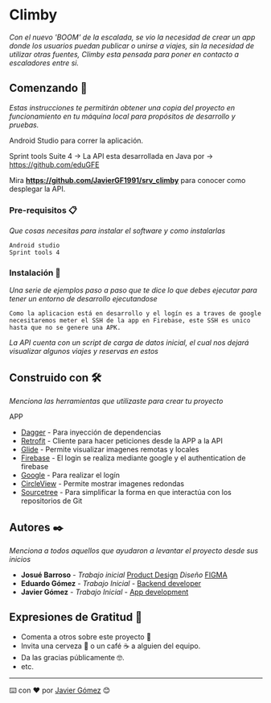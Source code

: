 # Climby

_Con el nuevo 'BOOM' de la escalada, se vio la necesidad de crear un app donde los usuarios puedan publicar o unirse a viajes, sin la necesidad de utilizar otras fuentes, Climby esta pensada para poner en contacto a escaladores entre si._

## Comenzando 🚀

_Estas instrucciones te permitirán obtener una copia del proyecto en funcionamiento en tu máquina local para propósitos de desarrollo y pruebas._

Android Studio para correr la aplicación.

Sprint tools Suite 4 -> La API esta desarrollada en Java por -> https://github.com/eduGFE

Mira **https://github.com/JavierGF1991/srv_climby** para conocer como desplegar la API.

### Pre-requisitos 📋

_Que cosas necesitas para instalar el software y como instalarlas_

```
Android studio 
Sprint tools 4
```

### Instalación 🔧

_Una serie de ejemplos paso a paso que te dice lo que debes ejecutar para tener un entorno de desarrollo ejecutandose_

```
Como la aplicacion está en desarrollo y el logín es a traves de google necesitaremos meter el SSH de la app en Firebase, este SSH es unico hasta que no se genere una APK.
```

_La API cuenta con un script de carga de datos inicial, el cual nos dejará visualizar algunos viajes y reservas en estos_
<!---
## Ejecutando las pruebas ⚙️

_Faltan por implementar_

### Analice las pruebas end-to-end 🔩

_Faltan por implementar_

```
Faltan por implementar
```

### Y las pruebas de estilo de codificación ⌨️

_Faltan por implementar_

```
Faltan por implementar
```

## Despliegue 📦

_Faltan por implementar_
-->
## Construido con 🛠️

_Menciona las herramientas que utilizaste para crear tu proyecto_

APP
* [Dagger](https://dagger.dev/) - Para inyección de dependencias
* [Retrofit](https://square.github.io/retrofit/) - Cliente para hacer peticiones desde la APP a la API 
* [Glide](https://www.glideapps.com/) - Permite visualizar imagenes remotas y locales
* [Firebase](https://firebase.google.com/) - El login se realiza mediante google y el authentication de firebase
* [Google](https://google.com/) - Para realizar el logín
* [CircleView](https://github.com/hdodenhof/CircleImageView) - Permite mostrar imagenes redondas
* [Sourcetree](https://www.sourcetreeapp.com/) - Para simplificar la forma en que interactúa con los repositorios de Git

<!---
## Contribuyendo 🖇️

Por favor lee el [CONTRIBUTING.md](https://gist.github.com/villanuevand/xxxxxx) para detalles de nuestro código de conducta, y el proceso para enviarnos pull requests.

## Wiki 📖

Puedes encontrar mucho más de cómo utilizar este proyecto en nuestra [Wiki](https://github.com/tu/proyecto/wiki)

## Versionado 📌

Usamos [SemVer](http://semver.org/) para el versionado. Para todas las versiones disponibles, mira los [tags en este repositorio](https://github.com/tu/proyecto/tags).
-->
## Autores ✒️

_Menciona a todos aquellos que ayudaron a levantar el proyecto desde sus inicios_

* **Josué Barroso** - *Trabajo inicial* [Product Design](https://www.linkedin.com/in/josuebarroso/) *Diseño* [FIGMA](https://www.figma.com/embed?embed_host=share&url=https%3A%2F%2Fwww.figma.com%2Ffile%2Fy3N0qgI9mwGtRF9SUYRgHp%2FClimby%3Fnode-id%3D121%253A479)
* **Eduardo Gómez** - *Trabajo Inicial* - [Backend developer](https://www.linkedin.com/search/results/all/?keywords=eduardo%20g%C3%B3mez%20fern%C3%A1ndez&origin=RICH_QUERY_SUGGESTION&position=7&searchId=fc66a446-a93d-4d25-a3bd-46a9e8b7e6cd&sid=w%40J)
* **Javier Gómez** - *Trabajo Inicial* - [App development](https://www.linkedin.com/in/javierg%C3%B3mezfern%C3%A1ndez/)

<!---
## Licencia 📄

Este proyecto está bajo la Licencia (Tu Licencia) - mira el archivo [LICENSE.md](LICENSE.md) para detalles
-->


## Expresiones de Gratitud 🎁

* Comenta a otros sobre este proyecto 📢
* Invita una cerveza 🍺 o un café ☕ a alguien del equipo. 
* Da las gracias públicamente 🤓.
* etc.

---
⌨️ con ❤️ por [Javier Gómez](https://github.com/JavierGF1991) 😊
